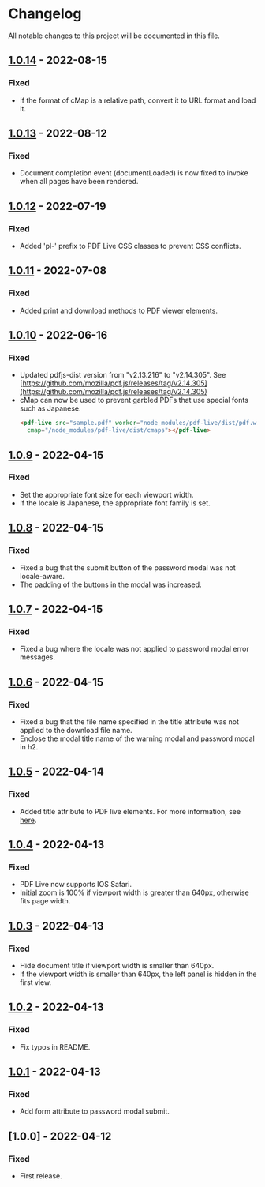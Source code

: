 # Changelog
All notable changes to this project will be documented in this file.

## [1.0.14] - 2022-08-15
### Fixed
- If the format of cMap is a relative path, convert it to URL format and load it.

## [1.0.13] - 2022-08-12
### Fixed
- Document completion event (documentLoaded) is now fixed to invoke when all pages have been rendered.

## [1.0.12] - 2022-07-19
### Fixed
- Added 'pl-' prefix to PDF Live CSS classes to prevent CSS conflicts.

## [1.0.11] - 2022-07-08
### Fixed
- Added print and download methods to PDF viewer elements.

## [1.0.10] - 2022-06-16
### Fixed
- Updated pdfjs-dist version from "v2.13.216" to "v2.14.305". See [https://github.com/mozilla/pdf.js/releases/tag/v2.14.305](https://github.com/mozilla/pdf.js/releases/tag/v2.14.305)
- cMap can now be used to prevent garbled PDFs that use special fonts such as Japanese.
  ```html
  <pdf-live src="sample.pdf" worker="node_modules/pdf-live/dist/pdf.worker.js"
    cmap="/node_modules/pdf-live/dist/cmaps"></pdf-live>
  ```

## [1.0.9] - 2022-04-15
### Fixed
- Set the appropriate font size for each viewport width.
- If the locale is Japanese, the appropriate font family is set.

## [1.0.8] - 2022-04-15
### Fixed
- Fixed a bug that the submit button of the password modal was not locale-aware.
- The padding of the buttons in the modal was increased.

## [1.0.7] - 2022-04-15
### Fixed
- Fixed a bug where the locale was not applied to password modal error messages.

## [1.0.6] - 2022-04-15
### Fixed
- Fixed a bug that the file name specified in the title attribute was not applied to the download file name.
- Enclose the modal title name of the warning modal and password modal in h2.

## [1.0.5] - 2022-04-14
### Fixed
- Added title attribute to PDF live elements. For more information, see [here](https://lab.octopass.tech/pdf-live/docs/#api-properties).

## [1.0.4] - 2022-04-13
### Fixed
- PDF Live now supports IOS Safari.
- Initial zoom is 100% if viewport width is greater than 640px, otherwise fits page width.

## [1.0.3] - 2022-04-13
### Fixed
- Hide document title if viewport width is smaller than 640px.
- If the viewport width is smaller than 640px, the left panel is hidden in the first view.

## [1.0.2] - 2022-04-13
### Fixed
- Fix typos in README.

## [1.0.1] - 2022-04-13
### Fixed
- Add form attribute to password modal submit.

## [1.0.0] - 2022-04-12
### Fixed
- First release.

[1.0.1]: https://github.com/takuya-motoshima/pdf-live/compare/v1.0.0...v1.0.1
[1.0.2]: https://github.com/takuya-motoshima/pdf-live/compare/v1.0.1...v1.0.2
[1.0.3]: https://github.com/takuya-motoshima/pdf-live/compare/v1.0.2...v1.0.3
[1.0.4]: https://github.com/takuya-motoshima/pdf-live/compare/v1.0.3...v1.0.4
[1.0.5]: https://github.com/takuya-motoshima/pdf-live/compare/v1.0.4...v1.0.5
[1.0.6]: https://github.com/takuya-motoshima/pdf-live/compare/v1.0.5...v1.0.6
[1.0.7]: https://github.com/takuya-motoshima/pdf-live/compare/v1.0.6...v1.0.7
[1.0.8]: https://github.com/takuya-motoshima/pdf-live/compare/v1.0.7...v1.0.8
[1.0.9]: https://github.com/takuya-motoshima/pdf-live/compare/v1.0.8...v1.0.9
[1.0.10]: https://github.com/takuya-motoshima/pdf-live/compare/v1.0.9...v1.0.10
[1.0.11]: https://github.com/takuya-motoshima/pdf-live/compare/v1.0.10...v1.0.11
[1.0.12]: https://github.com/takuya-motoshima/pdf-live/compare/v1.0.11...v1.0.12
[1.0.13]: https://github.com/takuya-motoshima/pdf-live/compare/v1.0.12...v1.0.13
[1.0.14]: https://github.com/takuya-motoshima/pdf-live/compare/v1.0.12...v1.0.14